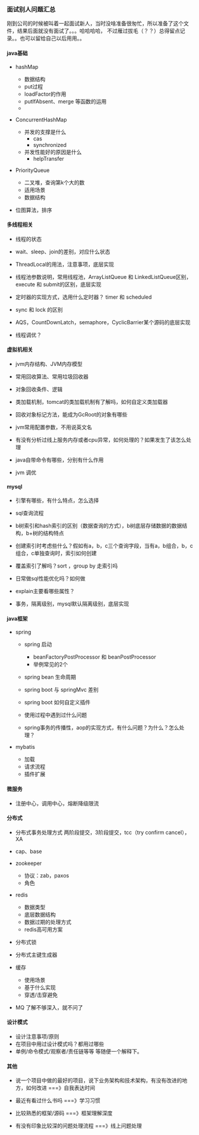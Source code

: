 ### 面试别人问题汇总
刚到公司的时候被叫着一起面试新人，当时没啥准备很匆忙，所以准备了这个文件，结果后面就没有面试了。。。哈哈哈哈，
不过雁过拔毛（？？）总得留点记录。。也可以留给自己以后用用。。

#### java基础
- hashMap
    - 数据结构
    - put过程
    - loadFactor的作用
    - putIfAbsent、merge 等函数的运用
    - 
    
- ConcurrentHashMap
    - 并发的支撑是什么
        - cas 
        - synchronized
    - 并发性能好的原因是什么
        - helpTransfer

- PriorityQueue
    - 二叉堆，查询第k个大的数
    - 适用场景
    - 数据结构
    
- 位图算法，排序   
    

#### 多线程相关

- 线程的状态

- wait、sleep、join的差别，对应什么状态

- ThreadLocal的用法，注意事项，底层实现

- 线程池参数说明，常用线程池，ArrayListQueue 和 LinkedListQueue区别，execute 和 submit的区别，底层实现

- 定时器的实现方式，选用什么定时器？ timer 和 scheduled

- sync 和 lock 的区别

- AQS，CountDownLatch，semaphore，CyclicBarrier某个源码的底层实现

- 线程调优？
    

#### 虚拟机相关
- jvm内存结构、JVM内存模型

- 常用回收算法、常用垃圾回收器

- 对象回收条件、逻辑

- 类加载机制，tomcat的类加载机制有了解吗，如何自定义类加载器

- 回收对象标记方法，能成为GcRoot的对象有哪些

- jvm常用配置参数，不用说英文名

- 有没有分析过线上服务内存或者cpu异常，如何处理的？如果发生了该怎么处理

- java自带命令有哪些，分别有什么作用

- jvm 调优


#### mysql

- 引擎有哪些，有什么特点，怎么选择

- sql查询流程

- b树索引和hash索引的区别（数据查询的方式），b树底层存储数据的数据结构，b+树的结构特点

- 创建索引时考虑些什么？假如有a，b，c三个查询字段，当有a，b组合，b，c组合，c单独查询时，索引如何创建

- 覆盖索引了解吗？sort ，group by 走索引吗

- 日常做sql性能优化吗？如何做

- explain主要看哪些属性？

- 事务，隔离级别，mysql默认隔离级别，底层实现


#### java框架
- spring
    - spring 启动
        - beanFactoryPostProcessor 和 beanPostProcessor
        - 举例常见的2个
        
    - spring bean 生命周期
    - spring boot 与 springMvc 差别
    - spring boot 如何自定义插件
    - 使用过程中遇到过什么问题
    - spring事务的传播性，aop的实现方式，有什么问题？为什么？怎么处理？

- mybatis
    - 加载
    - 请求流程
    - 插件扩展
    
    
#### 微服务
- 注册中心，调用中心，熔断降级限流

#### 分布式
- 分布式事务处理方式
    两阶段提交，3阶段提交，tcc（try confirm cancel），XA
- cap、base
- zookeeper 
    - 协议：zab，paxos
    - 角色
    
- redis 
    - 数据类型
    - 底层数据结构
    - 数据过期的处理方式
    - redis高可用方案

- 分布式锁
- 分布式主键生成器
- 缓存
    - 使用场景
    - 基于什么实现
    - 穿透/击穿避免 
    
- MQ 
    了解不够深入，就不问了

#### 设计模式
- 设计注意事项/原则
- 在项目中用过设计模式吗？都用过哪些
- 单例/命令模式/观察者/责任链等等 等随便一个解释下。

#### 其他

- 说一个项目中做的最好的项目，说下业务架构和技术架构，有没有改进的地方，如何改进 ===》自我表达时间

- 最近有看过什么书吗 ===》学习习惯

- 比较熟悉的框架/源码 ===》框架理解深度

- 有没有印象比较深的问题处理流程 ===》线上问题处理

